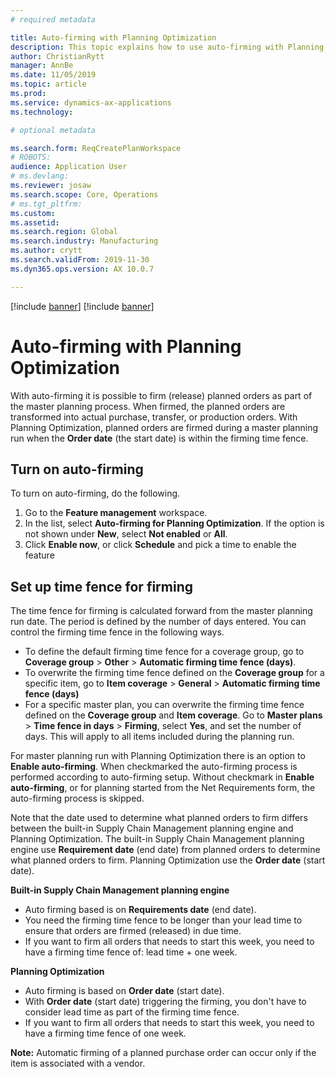 ```yaml
---
# required metadata

title: Auto-firming with Planning Optimization
description: This topic explains how to use auto-firming with Planning Optimization.
author: ChristianRytt
manager: AnnBe
ms.date: 11/05/2019
ms.topic: article
ms.prod: 
ms.service: dynamics-ax-applications
ms.technology: 

# optional metadata

ms.search.form: ReqCreatePlanWorkspace
# ROBOTS: 
audience: Application User
# ms.devlang: 
ms.reviewer: josaw
ms.search.scope: Core, Operations
# ms.tgt_pltfrm: 
ms.custom: 
ms.assetid: 
ms.search.region: Global
ms.search.industry: Manufacturing
ms.author: crytt
ms.search.validFrom: 2019-11-30
ms.dyn365.ops.version: AX 10.0.7

---
```


[!include [banner](../../includes/preview-banner.md)]
[!include [banner](../../includes/banner.md)]

# Auto-firming with Planning Optimization

With auto-firming it is possible to firm (release) planned orders as part of the master planning process. When firmed, the planned orders are transformed into actual purchase, transfer, or production orders. With Planning Optimization, planned orders are firmed during a master planning run when the **Order date** (the start date) is within the firming time fence.

## Turn on auto-firming

To turn on auto-firming, do the following.

1. Go to the **Feature management** workspace.
1. In the list, select **Auto-firming for Planning Optimization**. If the option is not shown under **New**, select **Not enabled** or **All**.
1. Click **Enable now**, or click **Schedule** and pick a time to enable the feature

## Set up time fence for firming

The time fence for firming is calculated forward from the master planning run date. The period is defined by the number of days entered. You can control the firming time fence in the following ways.

- To define the default firming time fence for a coverage group, go to **Coverage group** > **Other** > **Automatic firming time fence (days)**.
- To overwrite the firming time fence defined on the **Coverage group** for a specific item, go to **Item coverage** > **General** > **Automatic firming time fence (days)** 
- For a specific master plan, you can overwrite the firming time fence defined on the **Coverage group** and **Item coverage**. Go to **Master plans** > **Time fence in days** > **Firming**, select **Yes**, and set the number of days. This will apply to all items included during the planning run.

For master planning run with Planning Optimization there is an option to **Enable auto-firming**. When checkmarked the auto-firming process is performed according to auto-firming setup. Without checkmark in **Enable auto-firming**, or for planning started from the Net Requirements form, the auto-firming process is skipped.

Note that the date used to determine what planned orders to firm differs between the built-in Supply Chain Management planning engine and Planning Optimization. The built-in Supply Chain Management planning engine use **Requirement date** (end date) from planned orders to determine what planned orders to firm. Planning Optimization use the **Order date** (start date).

**Built-in Supply Chain Management planning engine**

- Auto firming based is on **Requirements date** (end date).
- You need the firming time fence to be longer than your lead time to ensure that orders are firmed (released) in due time.
- If you want to firm all orders that needs to start this week, you need to have a firming time fence of: lead time + one week.

**Planning Optimization**

- Auto firming is based on **Order date** (start date).
- With **Order date** (start date) triggering the firming, you don't have to consider lead time as part of the firming time fence.
- If you want to firm all orders that needs to start this week, you need to have a firming time fence of one week.

**Note:** Automatic firming of a planned purchase order can occur only if the item is associated with a vendor.
